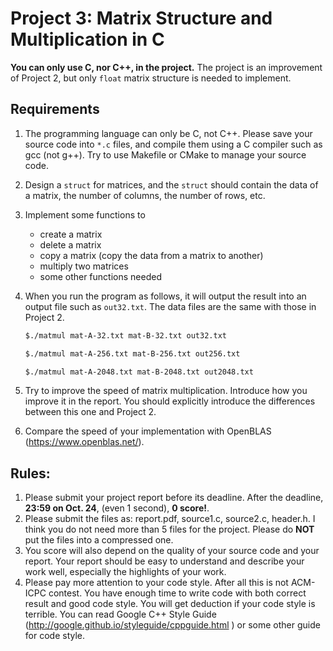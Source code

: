 # Project 3: Matrix Structure and Multiplication in C

**You can only use C, nor C++, in the project.** The project is an improvement of Project 2, but only `float` matrix structure is needed to implement.

## Requirements

1. The programming language can only be C, not C++. Please save your source code into `*.c` files, and compile them using a C compiler such as gcc (not g++). Try to use Makefile or CMake to manage your source code.

1. Design a `struct` for matrices, and the `struct` should contain the data of a matrix, the number of columns, the number of rows, etc. 

1. Implement some functions to 
    * create a matrix
    * delete a matrix
    * copy a matrix (copy the data from a matrix to another)
    * multiply two matrices
    * some other functions needed


1. When you run the program as follows, it will output the result into an output file such as `out32.txt`. The data files are the same with those in Project 2.

    ```bash
    $./matmul mat-A-32.txt mat-B-32.txt out32.txt
    ```
    ```bash
    $./matmul mat-A-256.txt mat-B-256.txt out256.txt
    ```
    ```bash
    $./matmul mat-A-2048.txt mat-B-2048.txt out2048.txt
    ```

1. Try to improve the speed of matrix multiplication. Introduce how you improve it in the report. You should explicitly introduce the differences between this one and Project 2.

1. Compare the speed of your implementation with OpenBLAS (https://www.openblas.net/).

## Rules:

1. Please submit your project report before its deadline. After the deadline, **23:59 on Oct. 24**, (even 1 second), **0 score!**.
1. Please submit the files as: report.pdf, source1.c, source2.c, header.h. I think you do not need more than 5 files for the project. Please do **NOT** put the files into a compressed one.
1. You score will also depend on the quality of your source code and your report. Your report should be easy to understand and describe your work well, especially the highlights of your work.
1. Please pay more attention to your code style. After all this is not ACM-ICPC contest. You have enough time to write code with both correct result and good code style. You will get deduction if your code style is terrible. You can read Google C++ Style Guide (http://google.github.io/styleguide/cppguide.html ) or some other guide for code style.

